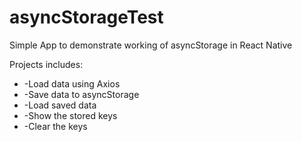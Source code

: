 # asyncStorageTest
Simple App to demonstrate working of asyncStorage in React Native

Projects includes:

 - -Load data using Axios
 - -Save data to asyncStorage
 - -Load saved data
 - -Show the stored keys
 - -Clear the keys
